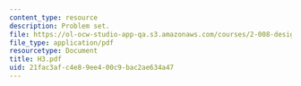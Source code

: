 ```yaml
---
content_type: resource
description: Problem set.
file: https://ol-ocw-studio-app-qa.s3.amazonaws.com/courses/2-008-design-and-manufacturing-ii-spring-2003/21fac3afc4e89ee400c9bac2ae634a47_H3.pdf
file_type: application/pdf
resourcetype: Document
title: H3.pdf
uid: 21fac3af-c4e8-9ee4-00c9-bac2ae634a47
---
```

